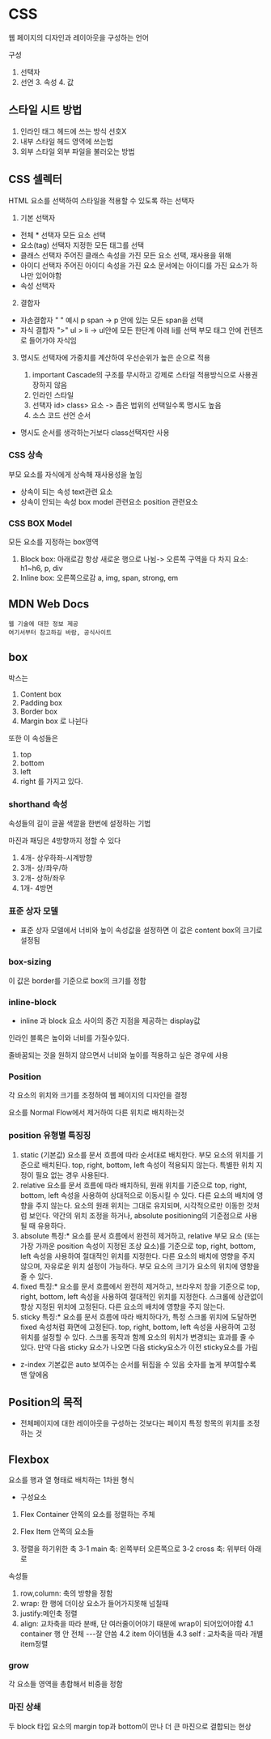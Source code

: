 # CSS
웹 페이지의 디자인과 레이아웃을 구성하는 언어

구성

1. 선택자
2. 선언
    3. 속성
    4. 값

## 스타일 시트 방법
1. 인라인
태그 헤드에 쓰는 방식 선호X
2. 내부 스타일
헤드 영역에 쓰는법
3. 외부 스타일
외부 파일을 불러오는 방법

## CSS 셀렉터
HTML 요소를 선택하여 스타일을 적용할 수 있도록 하는 선택자

1. 기본 선택자
- 전체 * 선택자
    모든 요소 선택
- 요소(tag) 선택자
    지정한 모든 태그를 선택
- 클래스 선택자
    주어진 클래스 속성을 가진 모든 요소 선택, 재사용을 위해
- 아이디 선택자
    주어진 아이디 속성을 가진 요소
    문서에는 아이디를 가진 요소가 하나만 있어야함
- 속성 선택자

2. 결합자
- 자손결합자
" " 
    예시 p span -> p 안에 있는 모든 span을 선택
- 자식 결합자
">"
ul > li -> ul안에 모든 한단계 아래 li를 선택
부모 태그 안에 컨텐츠로 들어가야 자식임


3. 명시도
선택자에 가중치를 계산하여 우선순위가 높은 순으로 적용

    1. important
    Cascade의 구조를 무시하고 강제로 스타일 적용방식으로
    사용권장하지 않음
    2. 인라인 스타일
    3. 선택자
        id> class> 요소 -> 좁은 법위의 선택일수록 명시도 높음
    4. 소스 코드 선언 순서 

- 명시도 순서를 생각하는거보다 class선택자만 사용

### CSS 상속
부모 요소를 자식에게 상속해 재사용성을 높임

- 상속이 되는 속성
    text관련 요소
- 상속이 안되는 속성
    box model 관련요소
    position 관련요소

### CSS BOX Model
모든 요소를 지정하는 box영역

1. Block box: 아래로감
    항상 새로운 행으로 나뉨-> 오른쪽 구역을 다 차지
    요소: h1~h6, p, div
2. Inline box: 오른쪽으로감
    a, img, span, strong, em

## MDN Web Docs 
    웹 기술에 대한 정보 제공
    여기서부터 참고하길 바람, 공식사이트


## box

박스는 
1. Content box
2. Padding box
3. Border box
4. Margin box
로 나뉜다

또한 이 속성들은

1. top
2. bottom
3. left
4. right
를 가지고 있다.

### shorthand 속성
속성들의 길이 글꼴 색깔을 한번에 설정하는 기법

마진과 패딩은 4방향까지 정할 수 있다

1. 4개- 상우하좌-시계방향
2. 3개- 상/좌우/하
3. 2개- 상하/좌우
4. 1개- 4방면


### 표준 상자 모델

- 표준 상자 모델에서 너비와 높이 속성값을 설정하면
    이 값은 content box의 크기로 설정됨

### box-sizing
이 값은 border를 기준으로 box의 크기를 정함

### inline-block
- inline 과 block 요소 사이의 중간 지점을 제공하는 display값

인라인 블록은 높이와 너비를 가질수있다.

줄바꿈되는 것을 원하지 않으면서 너비와 높이를 적용하고 싶은 경우에 사용

### Position
각 요소의 위치와 크기를 조정하여 웹 페이지의 디자인을 결정

요소를 Normal Flow에서 제거하여 다른 위치로 배치하는것

### position 유형별 특징징
1. static (기본값)
요소를 문서 흐름에 따라 순서대로 배치한다.
부모 요소의 위치를 기준으로 배치된다.
top, right, bottom, left 속성이 적용되지 않는다.
특별한 위치 지정이 필요 없는 경우 사용된다.
2. relative
요소를 문서 흐름에 따라 배치하되, 원래 위치를 기준으로 top, right, bottom, left 속성을 사용하여 상대적으로 이동시킬 수 있다.
다른 요소의 배치에 영향을 주지 않는다.
요소의 원래 위치는 그대로 유지되며, 시각적으로만 이동한 것처럼 보인다.
약간의 위치 조정을 하거나, absolute positioning의 기준점으로 사용될 때 유용하다.
3. absolute
특징:*
요소를 문서 흐름에서 완전히 제거하고, relative 부모 요소 (또는 가장 가까운 position 속성이 지정된 조상 요소)를 기준으로 top, right, bottom, left 속성을 사용하여 절대적인 위치를 지정한다.
다른 요소의 배치에 영향을 주지 않으며, 자유로운 위치 설정이 가능하다.
부모 요소의 크기가 요소의 위치에 영향을 줄 수 있다.
4. fixed
특징:*
요소를 문서 흐름에서 완전히 제거하고, 브라우저 창을 기준으로 top, right, bottom, left 속성을 사용하여 절대적인 위치를 지정한다.
스크롤에 상관없이 항상 지정된 위치에 고정된다.
다른 요소의 배치에 영향을 주지 않는다.
5. sticky
특징:*
요소를 문서 흐름에 따라 배치하다가, 특정 스크롤 위치에 도달하면 fixed 속성처럼 화면에 고정된다.
top, right, bottom, left 속성을 사용하여 고정 위치를 설정할 수 있다.
스크롤 동작과 함께 요소의 위치가 변경되는 효과를 줄 수 있다.
만약 다음 sticky 요소가 나오면 다음 sticky요소가 이전 sticky요소를 가림


- z-index
기본값은 auto
보여주는 순서를 뒤집을 수 있음
숫자를 높게 부여할수록 맨 앞에옴

## Position의 목적
- 전체페이지에 대한 레이아웃을 구성하는 것보다는
페이지 특정 항목의 위치를 조정하는 것


## Flexbox

요소를 행과 열 형태로 배치하는 1차원 형식

- 구성요소
1. Flex Container
안쪽의 요소를 정렬하는 주체
2. Flex Item
안쪽의 요소들

3. 정렬을 하기위한 축
    3-1 main 축: 왼쪽부터 오른쪽으로
    3-2 cross 축: 위부터 아래로


속성들
1. row,column: 축의 방향을 정함
2. wrap: 한 행에 더이상 요소가 들어가지못해 넘칠때
3. justify:메인축 정렬
4. align: 교차축을 따라 분배, 단 여러줄이어야기 때문에 wrap이 되어있어야함
    4.1 container 행 안 전체
    ---잘 안씀
    4.2 item   아이템들
    4.3 self : 교차축을 따라 개별 item정렬

### grow

각 요소들 영역을 총합해서 비중을 정함

### 마진 상쇄
두 block 타입 요소의 margin top과 bottom이 만나 더 큰 마진으로 결합되는 현상



